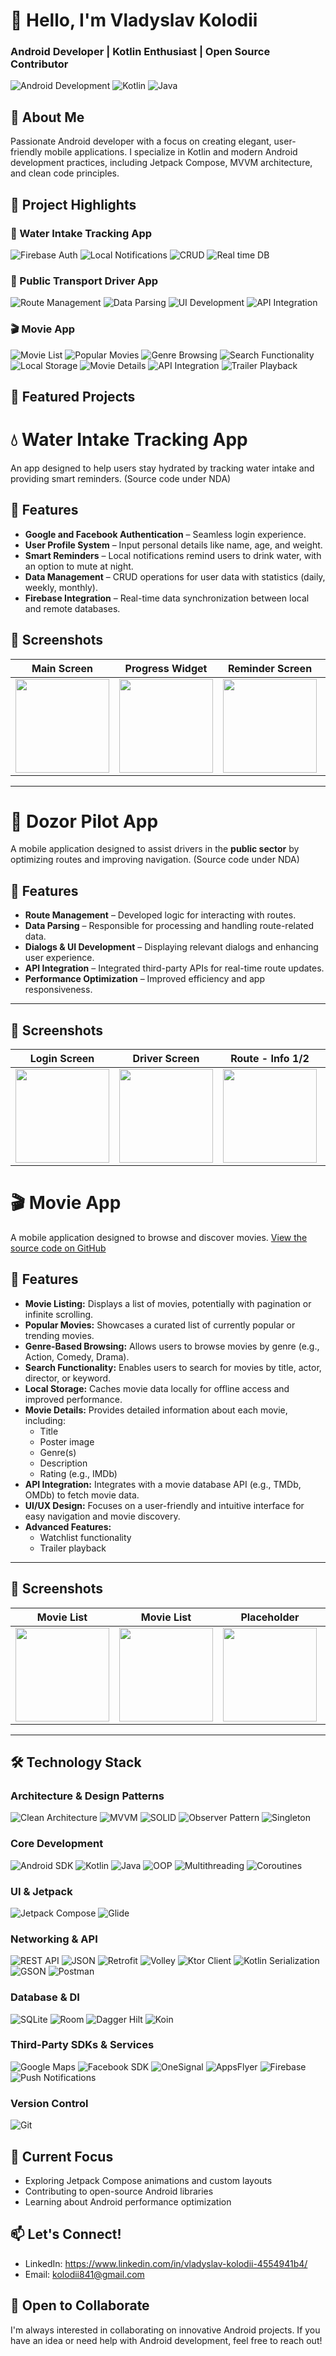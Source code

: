 # 👋 Hello, I'm Vladyslav Kolodii
### Android Developer | Kotlin Enthusiast | Open Source Contributor

![Android Development](https://img.shields.io/badge/Android-Development-3DDC84?style=for-the-badge&logo=android&logoColor=white)
![Kotlin](https://img.shields.io/badge/Kotlin-Expert-7F52FF?style=for-the-badge&logo=kotlin&logoColor=white)
![Java](https://img.shields.io/badge/Java-Development-007396?style=for-the-badge&logo=java&logoColor=white)

## 🚀 About Me
Passionate Android developer with a focus on creating elegant, user-friendly mobile applications. I specialize in Kotlin and modern Android development practices, including Jetpack Compose, MVVM architecture, and clean code principles.

## 📱 Project Highlights

### 🚰 Water Intake Tracking App
![Firebase Auth](https://img.shields.io/badge/Firebase_Auth-FFCA28?style=for-the-badge&logo=firebase&logoColor=black)
![Local Notifications](https://img.shields.io/badge/Local_Notifications-00BCD4?style=for-the-badge&logo=android&logoColor=white)
![CRUD](https://img.shields.io/badge/CRUD-4CAF50?style=for-the-badge&logo=android&logoColor=white)
![Real time DB](https://img.shields.io/badge/Realtime_Database-FF8F00?style=for-the-badge&logo=firebase&logoColor=white)

### 🚗 Public Transport Driver App
![Route Management](https://img.shields.io/badge/Route_Management-FF5722?style=for-the-badge&logo=android&logoColor=white)
![Data Parsing](https://img.shields.io/badge/Data_Parsing-2196F3?style=for-the-badge&logo=android&logoColor=white)
![UI Development](https://img.shields.io/badge/UI_Development-9C27B0?style=for-the-badge&logo=android&logoColor=white)
![API Integration](https://img.shields.io/badge/API_Integration-00BCD4?style=for-the-badge&logo=android&logoColor=white)

### 🎬 Movie App
![Movie List](https://img.shields.io/badge/Movie_Listing-FF9800?style=for-the-badge&logo=android&logoColor=white)
![Popular Movies](https://img.shields.io/badge/Popular_Movies-FFEB3B?style=for-the-badge&logo=android&logoColor=white)
![Genre Browsing](https://img.shields.io/badge/Genre_Browsing-4CAF50?style=for-the-badge&logo=android&logoColor=white)
![Search Functionality](https://img.shields.io/badge/Search-3F51B5?style=for-the-badge&logo=android&logoColor=white)
![Local Storage](https://img.shields.io/badge/Local_Storage-9E9E9E?style=for-the-badge&logo=android&logoColor=white)
![Movie Details](https://img.shields.io/badge/Movie_Details-795548?style=for-the-badge&logo=android&logoColor=white)
![API Integration](https://img.shields.io/badge/API_Integration-00BCD4?style=for-the-badge&logo=android&logoColor=white)
![Trailer Playback](https://img.shields.io/badge/Trailer_Playback-FF5722?style=for-the-badge&logo=youtube&logoColor=white)


## 🌟 Featured Projects

# 💧 Water Intake Tracking App

An app designed to help users stay hydrated by tracking water intake and providing smart reminders.
(Source code under NDA)

## 🚀 Features

- **Google and Facebook Authentication** – Seamless login experience.
- **User Profile System** – Input personal details like name, age, and weight.
- **Smart Reminders** – Local notifications remind users to drink water, with an option to mute at night.
- **Data Management** – CRUD operations for user data with statistics (daily, weekly, monthly).
- **Firebase Integration** – Real-time data synchronization between local and remote databases.

## 📱 Screenshots

| Main Screen | Progress Widget | Reminder Screen | Goals Dialogs | Pro Advantages |
|------------|----------------|-----------------|---------------|---------------|
| <img src="images/image_original-7.png" width="150"> | <img src="images/image_original-8.png" width="150"> | <img src="images/image_original-9.png" width="150"> | <img src="images/image_original-10.png" width="150"> | <img src="images/image_original-111.png" width="150"> |

---


# 🚗 Dozor Pilot App  

A mobile application designed to assist drivers in the **public sector** by optimizing routes and improving navigation.
(Source code under NDA)


## 🚀 Features  

- **Route Management** – Developed logic for interacting with routes.
- **Data Parsing** – Responsible for processing and handling route-related data.
- **Dialogs & UI Development** – Displaying relevant dialogs and enhancing user experience.
- **API Integration** – Integrated third-party APIs for real-time route updates.
- **Performance Optimization** – Improved efficiency and app responsiveness.

---

## 📱 Screenshots

| Login Screen | Driver Screen | Route - Info 1/2 | Route - Info 2/2 | Route Planner | Route Details |
|-------------|--------------|-------------|--------------|--------------|-------|
| <img src="images/image_original.png" width="150"> | <img src="images/image_original-2.png" width="150"> | <img src="images/image_original-3.png" width="150"> | <img src="images/image_original-4.png" width="150"> | <img src="images/image_original-5.png" width="150"> | <img src="images/image_original-6.png" width="150"> |

# 🎬 Movie App

A mobile application designed to browse and discover movies.
[View the source code on GitHub](https://github.com/nonsense898/DozorTest)


## 🚀 Features

- **Movie Listing:** Displays a list of movies, potentially with pagination or infinite scrolling.
- **Popular Movies:** Showcases a curated list of currently popular or trending movies.
- **Genre-Based Browsing:** Allows users to browse movies by genre (e.g., Action, Comedy, Drama).
- **Search Functionality:** Enables users to search for movies by title, actor, director, or keyword.
- **Local Storage:** Caches movie data locally for offline access and improved performance.
- **Movie Details:** Provides detailed information about each movie, including:
    - Title
    - Poster image
    - Genre(s)
    - Description
    - Rating (e.g., IMDb)
- **API Integration:** Integrates with a movie database API (e.g., TMDb, OMDb) to fetch movie data.
- **UI/UX Design:** Focuses on a user-friendly and intuitive interface for easy navigation and movie discovery.
- **Advanced Features:**
    - Watchlist functionality
    - Trailer playback

---

## 📱 Screenshots

| Movie List | Movie List | Placeholder | Placeholder | Movie Details | Trailer Playback |
|------------|----------------|------------|----------------|---------------|-----------------------|
| <img src="images/image_original-11.png" width="150"> | <img src="images/image_original-12.png" width="150"> | <img src="images/image_original-13.png" width="150"> | <img src="images/image_original-14.png" width="150"> | <img src="images/image_original-15.png" width="150"> | <img src="images/image_original-16.png" width="150"> |

---

## 🛠 Technology Stack

### Architecture & Design Patterns
![Clean Architecture](https://img.shields.io/badge/Clean_Architecture-FF5252?style=for-the-badge&logo=clean-architecture&logoColor=white)
![MVVM](https://img.shields.io/badge/MVVM-40C4FF?style=for-the-badge&logo=android&logoColor=white)
![SOLID](https://img.shields.io/badge/SOLID-903?style=for-the-badge&logo=solid&logoColor=white)
![Observer Pattern](https://img.shields.io/badge/Observer_Pattern-764ABC?style=for-the-badge&logo=android&logoColor=white)
![Singleton](https://img.shields.io/badge/Singleton-1976D2?style=for-the-badge&logo=android&logoColor=white)

### Core Development
![Android SDK](https://img.shields.io/badge/Android_SDK-3DDC84?style=for-the-badge&logo=android&logoColor=white)
![Kotlin](https://img.shields.io/badge/Kotlin-7F52FF?style=for-the-badge&logo=kotlin&logoColor=white)
![Java](https://img.shields.io/badge/Java-ED8B00?style=for-the-badge&logo=openjdk&logoColor=white)
![OOP](https://img.shields.io/badge/OOP-02569B?style=for-the-badge&logo=android&logoColor=white)
![Multithreading](https://img.shields.io/badge/Multithreading-B0BEC5?style=for-the-badge&logo=android&logoColor=white)
![Coroutines](https://img.shields.io/badge/Coroutines-7F52FF?style=for-the-badge&logo=kotlin&logoColor=white)

### UI & Jetpack
![Jetpack Compose](https://img.shields.io/badge/Jetpack_Compose-4285F4?style=for-the-badge&logo=jetpack-compose&logoColor=white)
![Glide](https://img.shields.io/badge/Glide-00C853?style=for-the-badge&logo=android&logoColor=white)

### Networking & API
![REST API](https://img.shields.io/badge/REST_API-009688?style=for-the-badge&logo=api&logoColor=white)
![JSON](https://img.shields.io/badge/JSON-000000?style=for-the-badge&logo=json&logoColor=white)
![Retrofit](https://img.shields.io/badge/Retrofit-FF5722?style=for-the-badge&logo=square&logoColor=white)
![Volley](https://img.shields.io/badge/Volley-303F9F?style=for-the-badge&logo=android&logoColor=white)
![Ktor Client](https://img.shields.io/badge/Ktor_Client-FF6B6B?style=for-the-badge&logo=kotlin&logoColor=white)
![Kotlin Serialization](https://img.shields.io/badge/Kotlin_Serialization-7F52FF?style=for-the-badge&logo=kotlin&logoColor=white)
![GSON](https://img.shields.io/badge/GSON-00C853?style=for-the-badge&logo=google&logoColor=white)
![Postman](https://img.shields.io/badge/Postman-FF6C37?style=for-the-badge&logo=postman&logoColor=white)

### Database & DI
![SQLite](https://img.shields.io/badge/SQLite-003B57?style=for-the-badge&logo=sqlite&logoColor=white)
![Room](https://img.shields.io/badge/Room-FF8C00?style=for-the-badge&logo=android&logoColor=white)
![Dagger Hilt](https://img.shields.io/badge/Dagger_Hilt-2196F3?style=for-the-badge&logo=dagger&logoColor=white)
![Koin](https://img.shields.io/badge/Koin-EF5350?style=for-the-badge&logo=dependency-injection&logoColor=white)

### Third-Party SDKs & Services
![Google Maps](https://img.shields.io/badge/Google_Maps_SDK-4285F4?style=for-the-badge&logo=google-maps&logoColor=white)
![Facebook SDK](https://img.shields.io/badge/Facebook_SDK-1877F2?style=for-the-badge&logo=facebook&logoColor=white)
![OneSignal](https://img.shields.io/badge/OneSignal-2196F3?style=for-the-badge&logo=onesignal&logoColor=white)
![AppsFlyer](https://img.shields.io/badge/AppsFlyer-FF8C00?style=for-the-badge&logo=appsflyer&logoColor=white)
![Firebase](https://img.shields.io/badge/Firebase-FFCA28?style=for-the-badge&logo=firebase&logoColor=black)
![Push Notifications](https://img.shields.io/badge/Push_Notifications-00BCD4?style=for-the-badge&logo=android&logoColor=white)

### Version Control
![Git](https://img.shields.io/badge/Git-F05032?style=for-the-badge&logo=git&logoColor=white)

## 🎯 Current Focus
- Exploring Jetpack Compose animations and custom layouts
- Contributing to open-source Android libraries
- Learning about Android performance optimization

## 📫 Let's Connect!
- LinkedIn: https://www.linkedin.com/in/vladyslav-kolodii-4554941b4/
- Email: kolodii841@gmail.com

## 🤝 Open to Collaborate
I'm always interested in collaborating on innovative Android projects. If you have an idea or need help with Android development, feel free to reach out!

